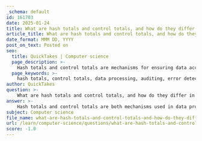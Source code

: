 ```yaml
---
_schema: default
id: 161703
date: 2025-01-24
title: What are hash totals and control totals, and how do they differ in their uses?
article_title: What are hash totals and control totals, and how do they differ in their uses?
date_format: MMM DD, YYYY
post_on_text: Posted on
seo:
  title: QuickTakes | Computer science
  page_description: >-
    Hash totals and control totals are mechanisms for ensuring data accuracy and completeness, differing in purpose, meaning, and application in data processing.
  page_keywords: >-
    hash totals, control totals, data processing, auditing, error detection, data verification, internal control, financial integrity, batch processing, data entry errors
author: QuickTakes
question: >-
    What are hash totals and control totals, and how do they differ in their uses?
answer: >-
    Hash totals and control totals are both mechanisms used in data processing and auditing to ensure the accuracy and completeness of data. However, they serve different purposes and are calculated differently.\n\n### Hash Totals\nA hash total is the sum of a specific field of data that does not have intrinsic meaning. It is primarily used as a control mechanism to detect discrepancies in data processing. For example, a hash total might be the sum of employee Social Security numbers or account numbers. The key characteristics of hash totals include:\n\n- **No Intrinsic Meaning**: The numbers summed to create a hash total do not have a direct financial or operational significance. They are used solely for control purposes.\n- **Error Detection**: Hash totals can help identify lost or omitted records during data processing. If the recalculated hash total after processing does not match the original, it indicates that there may have been an error in data entry or transfer.\n- **Internal Control**: Hash totals are often used in batch processing to ensure that all records have been processed correctly.\n\n### Control Totals\nControl totals, on the other hand, are sums of key data fields that do have intrinsic meaning and are used to verify the accuracy of data processing. For example, a control total might be the total dollar amount of all transactions processed in a batch. The key characteristics of control totals include:\n\n- **Intrinsic Meaning**: Control totals are based on data that is meaningful and relevant to the business, such as financial totals or counts of records.\n- **Data Verification**: Control totals are used to confirm that all data has been accurately entered and processed. For instance, if the total amount of invoices processed matches the control total, it indicates that the data entry was likely accurate.\n- **Error Prevention**: Control totals help ensure that data has been properly transmitted, converted, and processed, serving as a safeguard against data entry errors.\n\n### Differences in Uses\n- **Purpose**: Hash totals are used primarily for control and error detection without any meaningful context, while control totals are used for verification of meaningful data.\n- **Data Type**: Hash totals can include any numerical data, regardless of its relevance, whereas control totals are based on key data fields that are significant to the business operations.\n- **Application**: Hash totals are often used in batch processing to check for completeness, while control totals are used to ensure that the data processed aligns with expected values.\n\nIn summary, while both hash totals and control totals are important for maintaining data integrity, they differ fundamentally in their meaning, purpose, and application within data processing systems.
subject: Computer science
file_name: what-are-hash-totals-and-control-totals-and-how-do-they-differ-in-their-uses.md
url: /learn/computer-science/questions/what-are-hash-totals-and-control-totals-and-how-do-they-differ-in-their-uses
score: -1.0
---
```


&nbsp;